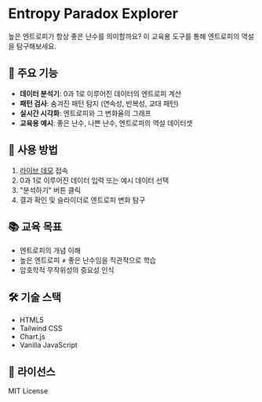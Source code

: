 # Entropy Paradox Explorer

높은 엔트로피가 항상 좋은 난수를 의미할까요? 이 교육용 도구를 통해 엔트로피의 역설을 탐구해보세요.

## 🎯 주요 기능

- **데이터 분석기**: 0과 1로 이루어진 데이터의 엔트로피 계산
- **패턴 검사**: 숨겨진 패턴 탐지 (연속성, 반복성, 교대 패턴)
- **실시간 시각화**: 엔트로피와 그 변화율의 그래프
- **교육용 예시**: 좋은 난수, 나쁜 난수, 엔트로피의 역설 데이터셋

## 🚀 사용 방법

1. [라이브 데모]([https://YOUR-USERNAME.github.io/entropy-paradox-explorer/](https://dragonhooo.github.io/Calculus/)) 접속
2. 0과 1로 이루어진 데이터 입력 또는 예시 데이터 선택
3. "분석하기" 버튼 클릭
4. 결과 확인 및 슬라이더로 엔트로피 변화 탐구

## 📚 교육 목표

- 엔트로피의 개념 이해
- 높은 엔트로피 ≠ 좋은 난수임을 직관적으로 학습
- 암호학적 무작위성의 중요성 인식

## 🛠️ 기술 스택

- HTML5
- Tailwind CSS
- Chart.js
- Vanilla JavaScript

## 📄 라이선스

MIT License
